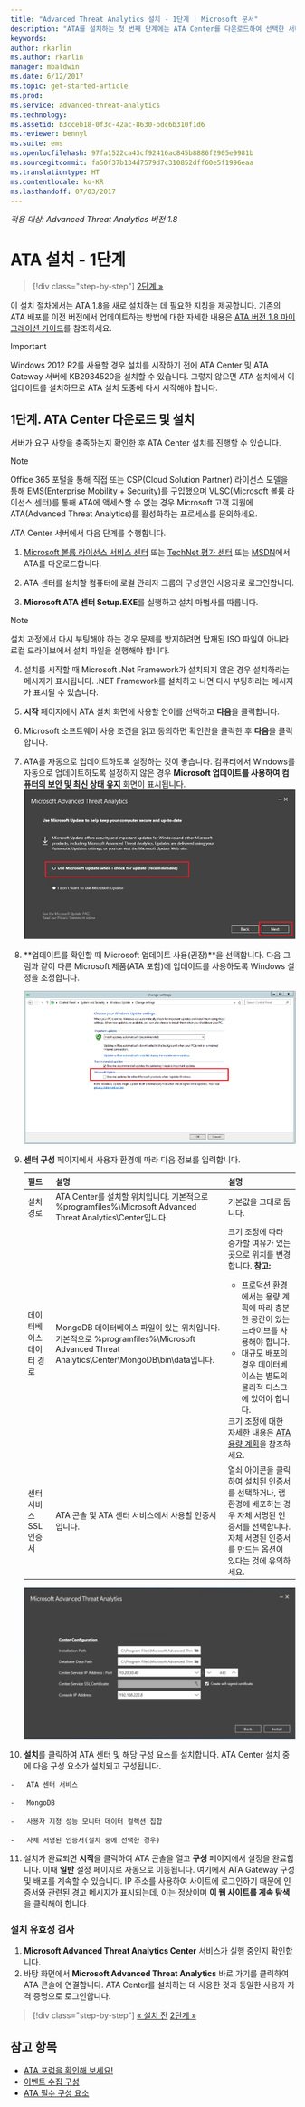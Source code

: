 ```yaml
---
title: "Advanced Threat Analytics 설치 - 1단계 | Microsoft 문서"
description: "ATA를 설치하는 첫 번째 단계에는 ATA Center를 다운로드하여 선택한 서버에 설치하는 과정이 포함됩니다."
keywords: 
author: rkarlin
ms.author: rkarlin
manager: mbaldwin
ms.date: 6/12/2017
ms.topic: get-started-article
ms.prod: 
ms.service: advanced-threat-analytics
ms.technology: 
ms.assetid: b3cceb18-0f3c-42ac-8630-bdc6b310f1d6
ms.reviewer: bennyl
ms.suite: ems
ms.openlocfilehash: 97fa1522ca43cf92416ac845b8886f2905e9981b
ms.sourcegitcommit: fa50f37b134d7579d7c310852dff60e5f1996eaa
ms.translationtype: HT
ms.contentlocale: ko-KR
ms.lasthandoff: 07/03/2017
---
```

*적용 대상: Advanced Threat Analytics 버전 1.8*


# <a name="install-ata---step-1"></a>ATA 설치 - 1단계

>[!div class="step-by-step"]
[2단계 »](install-ata-step2.md)

이 설치 절차에서는 ATA 1.8을 새로 설치하는 데 필요한 지침을 제공합니다. 기존의 ATA 배포를 이전 버전에서 업데이트하는 방법에 대한 자세한 내용은 [ATA 버전 1.8 마이그레이션 가이드](ata-update-1.8-migration-guide.md)를 참조하세요.

> [!IMPORTANT] 
> Windows 2012 R2를 사용할 경우 설치를 시작하기 전에 ATA Center 및 ATA Gateway 서버에 KB2934520을 설치할 수 있습니다. 그렇지 않으면 ATA 설치에서 이 업데이트를 설치하므로 ATA 설치 도중에 다시 시작해야 합니다.

## <a name="step-1-download-and-install-the-ata-center"></a>1단계. ATA Center 다운로드 및 설치
서버가 요구 사항을 충족하는지 확인한 후 ATA Center 설치를 진행할 수 있습니다.
    
> [!NOTE]
>Office 365 포털을 통해 직접 또는 CSP(Cloud Solution Partner) 라이선스 모델을 통해 EMS(Enterprise Mobility + Security)를 구입했으며 VLSC(Microsoft 볼륨 라이선스 센터)를 통해 ATA에 액세스할 수 없는 경우 Microsoft 고객 지원에 ATA(Advanced Threat Analytics)를 활성화하는 프로세스를 문의하세요.

ATA Center 서버에서 다음 단계를 수행합니다.

1.  [Microsoft 볼륨 라이선스 서비스 센터](https://www.microsoft.com/Licensing/servicecenter/default.aspx) 또는 [TechNet 평가 센터](http://www.microsoft.com/evalcenter/) 또는 [MSDN](https://msdn.microsoft.com/subscriptions/downloads)에서 ATA를 다운로드합니다.

2.  ATA 센터를 설치할 컴퓨터에 로컬 관리자 그룹의 구성원인 사용자로 로그인합니다.

3.  **Microsoft ATA 센터 Setup.EXE**를 실행하고 설치 마법사를 따릅니다.

> [!NOTE]   
> 설치 과정에서 다시 부팅해야 하는 경우 문제를 방지하려면 탑재된 ISO 파일이 아니라 로컬 드라이브에서 설치 파일을 실행해야 합니다.   

4.  설치를 시작할 때 Microsoft .Net Framework가 설치되지 않은 경우 설치하라는 메시지가 표시됩니다. .NET Framework를 설치하고 나면 다시 부팅하라는 메시지가 표시될 수 있습니다.
5.  **시작** 페이지에서 ATA 설치 화면에 사용할 언어를 선택하고 **다음**을 클릭합니다.

6.  Microsoft 소프트웨어 사용 조건을 읽고 동의하면 확인란을 클릭한 후 **다음**을 클릭합니다.

7.  ATA를 자동으로 업데이트하도록 설정하는 것이 좋습니다. 컴퓨터에서 Windows를 자동으로 업데이트하도록 설정하지 않은 경우 **Microsoft 업데이트를 사용하여 컴퓨터의 보안 및 최신 상태 유지** 화면이 표시됩니다. 
    ![ATA를 최신 이미지로 유지](media/ata_ms_update.png)

8. **업데이트를 확인할 때 Microsoft 업데이트 사용(권장)**을 선택합니다. 다음 그림과 같이 다른 Microsoft 제품(ATA 포함)에 업데이트를 사용하도록 Windows 설정을 조정합니다. 

    ![Windows 자동 업데이트 이미지](media/ata_installupdatesautomatically.png)

8.  **센터 구성** 페이지에서 사용자 환경에 따라 다음 정보를 입력합니다.

    |필드|설명|설명|
    |---------|---------------|------------|
    |설치 경로|ATA Center를 설치할 위치입니다. 기본적으로 %programfiles%\Microsoft Advanced Threat Analytics\Center입니다.|기본값을 그대로 둡니다.|
    |데이터베이스 데이터 경로|MongoDB 데이터베이스 파일이 있는 위치입니다. 기본적으로 %programfiles%\Microsoft Advanced Threat Analytics\Center\MongoDB\bin\data입니다.|크기 조정에 따라 증가할 여유가 있는 곳으로 위치를 변경합니다. **참고:** <ul><li>프로덕션 환경에서는 용량 계획에 따라 충분한 공간이 있는 드라이브를 사용해야 합니다.</li><li>대규모 배포의 경우 데이터베이스는 별도의 물리적 디스크에 있어야 합니다.</li></ul>크기 조정에 대한 자세한 내용은 [ATA 용량 계획](ata-capacity-planning.md)을 참조하세요.|
    |센터 서비스 SSL 인증서|ATA 콘솔 및 ATA 센터 서비스에서 사용할 인증서입니다.|열쇠 아이콘을 클릭하여 설치된 인증서를 선택하거나, 랩 환경에 배포하는 경우 자체 서명된 인증서를 선택합니다. 자체 서명된 인증서를 만드는 옵션이 있다는 것에 유의하세요.|
        
    ![ATA Center 구성 이미지](media/ATA-Center-Configuration.png)

10.  **설치**를 클릭하여 ATA 센터 및 해당 구성 요소를 설치합니다.
    ATA Center 설치 중에 다음 구성 요소가 설치되고 구성됩니다.

    -   ATA 센터 서비스

    -   MongoDB

    -   사용자 지정 성능 모니터 데이터 컬렉션 집합

    -   자체 서명된 인증서(설치 중에 선택한 경우)

11.  설치가 완료되면 **시작**을 클릭하여 ATA 콘솔을 열고 **구성** 페이지에서 설정을 완료합니다.
이때 **일반** 설정 페이지로 자동으로 이동됩니다. 여기에서 ATA Gateway 구성 및 배포를 계속할 수 있습니다.
IP 주소를 사용하여 사이트에 로그인하기 때문에 인증서와 관련된 경고 메시지가 표시되는데, 이는 정상이며 **이 웹 사이트를 계속 탐색**을 클릭해야 합니다.

### <a name="validate-installation"></a>설치 유효성 검사

1.  **Microsoft Advanced Threat Analytics Center** 서비스가 실행 중인지 확인합니다.
2.  바탕 화면에서 **Microsoft Advanced Threat Analytics** 바로 가기를 클릭하여 ATA 콘솔에 연결합니다. ATA Center를 설치하는 데 사용한 것과 동일한 사용자 자격 증명으로 로그인합니다.



>[!div class="step-by-step"]
[« 설치 전](configure-port-mirroring.md)
[2단계 »](install-ata-step2.md)

## <a name="see-also"></a>참고 항목

- [ATA 포럼을 확인해 보세요!](https://social.technet.microsoft.com/Forums/security/home?forum=mata)
- [이벤트 수집 구성](configure-event-collection.md)
- [ATA 필수 구성 요소](ata-prerequisites.md)

